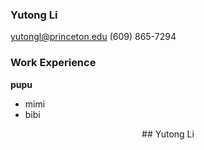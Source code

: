 ### Yutong Li 
yutongl@princeton.edu   (609) 865-7294
### Work Experience
**pupu**
- mimi
- bibi

<p align="center">
    ## Yutong Li
</p>
